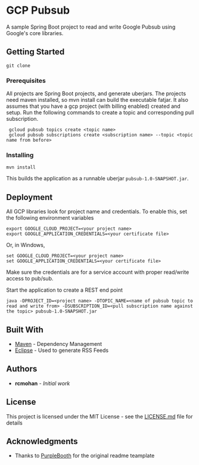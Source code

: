 # GCP Pubsub

A sample Spring Boot project to read and write Google Pubsub using Google's core libraries. 

## Getting Started

```
git clone
```

### Prerequisites

All projects are Spring Boot projects, and generate uberjars. The projects need maven installed, so mvn install can build the executable fatjar. It also assumes that you have a gcp project (with billing enabled) created and setup.
Run the following commands to create a topic and corresponding pull subscription. 

```
 gcloud pubsub topics create <topic name>
 gcloud pubsub subscriptions create <subscription name> --topic <topic name from before>
```

### Installing

```
mvn install

```

This builds the application as a runnable uberjar `pubsub-1.0-SNAPSHOT.jar`.


## Deployment

All GCP libraries look for project name and credentials. To enable this, set the following environment variables

```
export GOOGLE_CLOUD_PROJECT=<your project name>
export GOOGLE_APPLICATION_CREDENTIALS=<your certificate file> 
```

Or, in Windows,

```
set GOOGLE_CLOUD_PROJECT=<your project name>
set GOOGLE_APPLICATION_CREDENTIALS=<your certificate file> 
```

Make sure the credentials are for a service account with proper read/write access to pub/sub.

Start the application to create a REST end point

```
java -DPROJECT_ID=<project name> -DTOPIC_NAME=<name of pubsub topic to read and write from> -DSUBSCRIPTION_ID=<pull subscription name against the topic> pubsub-1.0-SNAPSHOT.jar
```


## Built With

* [Maven](https://maven.apache.org/) - Dependency Management
* [Eclipse](https://www.eclipse.org/) - Used to generate RSS Feeds


## Authors

* **rcmohan** - *Initial work*

## License

This project is licensed under the MIT License - see the [LICENSE.md](LICENSE.md) file for details

## Acknowledgments

* Thanks to [PurpleBooth](https://github.com/PurpleBooth) for the original readme teamplate 

